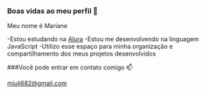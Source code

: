 ### Boas vidas ao meu perfil 👋

Meu nome é Mariane

-Estou estudando na [Alura](https://www.alura.com.br)
-Estou me desenvolvendo na linguagem JavaScript 
-Utilizo esse espaço para minha organização e compartilhamento dos meus projetos desenvolvidos 

###Você pode entrar em contato comigo 📫

miuli682@gmail.com 
